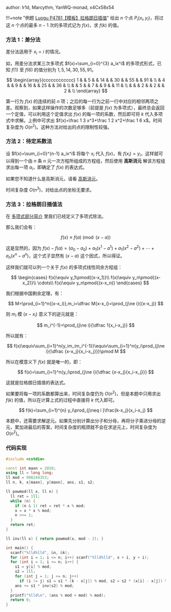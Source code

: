 author: Ir1d, Marcythm, YanWQ-monad, x4Cx58x54

!!!+note "例题 [Luogu P4781【模板】拉格朗日插值](https://www.luogu.com.cn/problem/P4781)"
    给出 $n$ 个点 $P_i(x_i,y_i)$，将过这 $n$ 个点的最多 $n-1$ 次的多项式记为 $f(x)$，求 $f(k)$ 的值。

### 方法 1：差分法

差分法适用于 $x_i=i$ 的情况。

如，用差分法求某三次多项式 $f(x)=\sum_{i=0}^{3} a_ix^i$ 的多项式形式，已知 $f(1)$ 至 $f(6)$ 的值分别为 $1, 5, 14, 30, 55, 91$。

$$
\begin{array}{cccccccccccc}
1 &    &  5 &    & 14 &    & 30 &    & 55 &    & 91 & \\
  &  4 &    &  9 &    & 16 &    & 25  &    & 36 & \\
  &    &  5 &    &  7 &    &  9 &    &  11 & \\
  &    &    &  2 &    &  2 &    &  2 & \\
\end{array}
$$

第一行为 $f(x)$ 的连续的前 $n$ 项；之后的每一行为之前一行中对应的相邻两项之差。观察到，如果这样操作的次数足够多（前提是 $f(x)$ 为多项式），最终总会返回一个定值，可以利用这个定值求出 $f(x)$ 的每一项的系数，然后即可将 $k$ 代入多项式中求解。上例中可求出 $f(x)=\frac 1 3 x^3+\frac 1 2 x^2+\frac 1 6 x$。时间复杂度为 $O(n^2)$。这种方法对给出的点的限制性较强。

### 方法 2：待定系数法

设 $f(x)=\sum_{i=0}^{n-1} a_ix^i$ 将每个 $x_i$ 代入 $f(x)$，有 $f(x_i)=y_i$，这样就可以得到一个由 $n$ 条 $n$ 元一次方程所组成的方程组，然后使用 **高斯消元** 解该方程组求出每一项 $a_i$，即确定了 $f(x)$ 的表达式。

如果您不知道什么是高斯消元，请看 [高斯消元](../gauss.md)。

时间复杂度 $O(n^3)$，对给出点的坐标无要求。

### 方法 3：拉格朗日插值法

在 [多项式部分简介](../poly/intro.md) 里我们已经定义了多项式除法。

那么我们会有：

$$
f(x)\equiv f(a)\pmod{(x-a)}
$$

这是显然的，因为 $f(x)-f(a)=(a_0-a_0)+a_1(x^1-a^1)+a_1(x^2-a^2)+\cdots +a_n(x^n-a^n)$，这个式子显然有 $(x-a)$ 这个因式，所以得证。

这样我们就可以列一个关于 $f(x)$ 的多项式线性同余方程组：

$$
\begin{cases}
f(x)\equiv y_1\pmod{(x-x_1)}\\
f(x)\equiv y_n\pmod{(x-x_2)}\\
\cdots\\
f(x)\equiv y_n\pmod{(x-x_n)}
\end{cases}
$$

我们根据中国剩余定理，有：

$$
M=\prod_{i=1}^n{(x-x_i)},m_i=\dfrac M{x-x_i}=\prod_{j\ne i}{(x-x_j)}
$$

则 $m_i$ 模 $(x-x_i)$ 意义下的逆元就是：

$$
m_i^{-1}=\prod_{j\ne i}{\dfrac 1{x_i-x_j}}
$$

所以就有：

$$
f(x)\equiv\sum_{i=1}^n{y_im_im_i^{-1}}\equiv\sum_{i=1}^n{y_i\prod_{j\ne i}{\dfrac {x-x_j}{x_i-x_j}}}\pmod M
$$

所以在模意义下 $f(x)$ 就是唯一的，即：

$$
f(x)=\sum_{i=1}^n{y_i\prod_{j\ne i}{\dfrac {x-x_j}{x_i-x_j}}}
$$

这就是拉格朗日插值的表达式。

如果要将每一项的系数都算出来，时间复杂度仍为 $O(n^2)$，但是本题中只用求出 $f(k)$ 的值，所以在计算上式的过程中直接将 $k$ 代入即可。

$$
f(k)=\sum_{i=1}^{n} y_i\prod_{j\neq i }\frac{k-x_j}{x_i-x_j}
$$

本题中，还需要求解逆元。如果先分别计算出分子和分母，再将分子乘进分母的逆元，累加进最后的答案，时间复杂度的瓶颈就不会在求逆元上，时间复杂度为 $O(n^2)$。

### 代码实现

```cpp
#include <cstdio>

const int maxn = 2010;
using ll = long long;
ll mod = 998244353;
ll n, k, x[maxn], y[maxn], ans, s1, s2;

ll powmod(ll x, ll n) {
  ll ret = 1ll;
  while (n) {
    if (n & 1) ret = ret * x % mod;
    x = x * x % mod;
    n >>= 1;
  }
  return ret;
}

ll inv(ll x) { return powmod(x, mod - 2); }

int main() {
  scanf("%lld%lld", &n, &k);
  for (int i = 1; i <= n; i++) scanf("%lld%lld", x + i, y + i);
  for (int i = 1; i <= n; i++) {
    s1 = y[i] % mod;
    s2 = 1ll;
    for (int j = 1; j <= n; j++)
      if (i != j) s1 = s1 * (k - x[j]) % mod, s2 = s2 * (x[i] - x[j]) % mod;
    ans += s1 * inv(s2) % mod;
  }
  printf("%lld\n", (ans % mod + mod) % mod);
  return 0;
}
```
